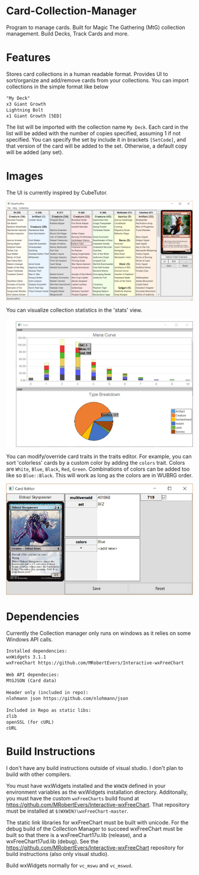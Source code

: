 # Card-Collection-Manager
Program to manage cards. Built for Magic The Gathering (MtG) collection management. Build Decks, Track Cards and more.

Features
========
Stores card collections in a human readable format. Provides UI to sort/organize and add/remove cards from your collections. You can import collections in the simple format like below

	"My Deck"
	x3 Giant Growth
	Lightning Bolt
	x1 Giant Growth [5ED]
	
The list will be imported with the collection name `My Deck`. Each card in the list will be added with the number of copies specified, assuming 1 if not specified. You can specify the set
by include it in brackets `[SetCode]`, and that version of the card will be added to the set. Otherwise, a default copy will be added (any set).


Images
======

The UI is currently inspired by CubeTutor.

![Collection View](ReadmeResources/CollectionView.PNG)

You can visualize collection statistics in the 'stats' view.

![Stats View](ReadmeResources/Stats.PNG)

You can modify/override card traits in the traits editor. For example, you can sort 'colorless' cards by a custom color by adding the `colors` trait. Colors are `White`, `Blue`, `Black`, `Red`, `Green`.
Combinations of colors can be added too like so `Blue::Black`. This will work as long as the colors are in WUBRG order.

![Color Sorting](ReadmeResources/ColorOverride.PNG)

Dependencies
============
Currently the Collection manager only runs on windows as it relies on some Windows API calls.

	Installed dependencies:
	wxWidgets 3.1.1
	wxFreeChart https://github.com/MRobertEvers/Interactive-wxFreeChart
	
	Web API dependecies:
	MtGJSON (Card data)
	
	Header only (included in repo):
	nlohmann json https://github.com/nlohmann/json
	
	Included in Repo as static libs:
	zlib
	openSSL (for cURL)
	cURL

Build Instructions
==================
I don't have any build instructions 
outside of visual studio. I don't plan to build with other compilers.


You must have wxWidgets installed and the `WXWIN` defined in your environment variables as the wxWidgets installation directory. 
Additonally, you must have the custom `wxFreeCharts` build found at https://github.com/MRobertEvers/Interactive-wxFreeChart. That repository must be installed at 
`$(WXWIN)\wxFreeChart-master`.

The static link libraries for wxFreeChart must be built with unicode. For the debug build of the Collection Manager to succeed wxFreeChart must be built so that there is a wxFreeChart17u.lib (release), and a wxFreeChart17ud.lib (debug).
See the https://github.com/MRobertEvers/Interactive-wxFreeChart repository for build instructions (also only visual studio).

Build wxWidgets normally for `vc_mswu` and `vc_mswud`.

